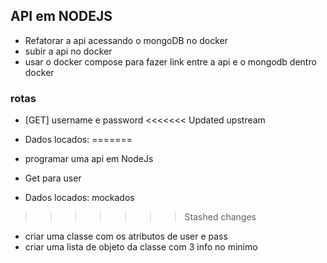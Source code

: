 ## API em NODEJS

- Refatorar a api acessando o mongoDB no docker
- subir a api no docker 
- usar o docker compose para fazer link entre a api e o mongodb dentro docker

### rotas 
- [GET] username e password
<<<<<<< Updated upstream
- Dados locados:
=======


- programar uma api em NodeJs
- Get para user
- Dados locados: mockados
>>>>>>> Stashed changes
- criar uma classe com os atributos de user e pass
- criar uma lista de objeto da classe com 3 info no minimo
